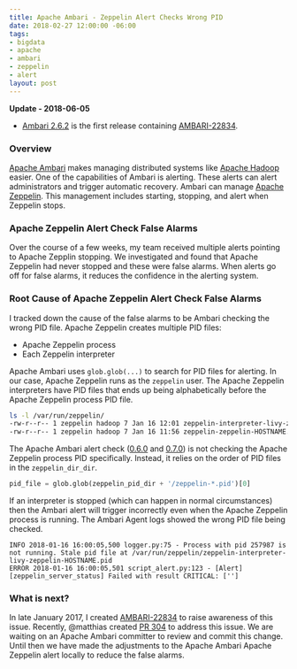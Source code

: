 ```yaml
---
title: Apache Ambari - Zeppelin Alert Checks Wrong PID
date: 2018-02-27 12:00:00 -06:00
tags:
- bigdata
- apache
- ambari
- zeppelin
- alert
layout: post
---
```


**Update - 2018-06-05**
* [Ambari 2.6.2](https://docs.hortonworks.com/HDPDocuments/Ambari/Ambari-2.6.2.0/index.html) is the first release containing [AMBARI-22834](https://issues.apache.org/jira/browse/AMBARI-22834).

### Overview
[Apache Ambari](https://ambari.apache.org/) makes managing distributed systems like [Apache Hadoop](https://hadoop.apache.org/) easier. One of the capabilities of Ambari is alerting. These alerts can alert administrators and trigger automatic recovery. Ambari can manage [Apache Zeppelin](https://zeppelin.apache.org/). This management includes starting, stopping, and alert when Zeppelin stops.

### Apache Zeppelin Alert Check False Alarms
Over the course of a few weeks, my team received multiple alerts pointing to Apache Zepplin stopping. We investigated and found that Apache Zeppelin had never stopped and these were false alarms. When alerts go off for false alarms, it reduces the confidence in the alerting system.

### Root Cause of Apache Zeppelin Alert Check False Alarms
I tracked down the cause of the false alarms to be Ambari checking the wrong PID file. Apache Zeppelin creates multiple PID files:
* Apache Zeppelin process
* Each Zeppelin interpreter

Apache Ambari uses `glob.glob(...)` to search for PID files for alerting. In our case, Apache Zeppelin runs as the `zeppelin` user. The Apache Zeppelin interpreters have PID files that ends up being alphabetically before the Apache Zeppelin process PID file.

```bash
ls -l /var/run/zeppelin/
-rw-r--r-- 1 zeppelin hadoop 7 Jan 16 12:01 zeppelin-interpreter-livy-zeppelin-HOSTNAME.pid
-rw-r--r-- 1 zeppelin hadoop 7 Jan 16 11:56 zeppelin-zeppelin-HOSTNAME.pid
```

The Apache Ambari alert check ([0.6.0](https://github.com/apache/ambari/blob/trunk/ambari-server/src/main/resources/common-services/ZEPPELIN/0.6.0/package/scripts/alert_check_zeppelin.py) and [0.7.0](https://github.com/apache/ambari/blob/trunk/ambari-server/src/main/resources/common-services/ZEPPELIN/0.7.0/package/scripts/alert_check_zeppelin.py)) is not checking the Apache Zeppelin process PID specifically. Instead, it relies on the order of PID files in the `zeppelin_dir_dir`.

```python
pid_file = glob.glob(zeppelin_pid_dir + '/zeppelin-*.pid')[0]
```

If an interpreter is stopped (which can happen in normal circumstances) then the Ambari alert will trigger incorrectly even when the Apache Zeppelin process is running. The Ambari Agent logs showed the wrong PID file being checked.

```
INFO 2018-01-16 16:00:05,500 logger.py:75 - Process with pid 257987 is not running. Stale pid file at /var/run/zeppelin/zeppelin-interpreter-livy-zeppelin-HOSTNAME.pid
ERROR 2018-01-16 16:00:05,501 script_alert.py:123 - [Alert][zeppelin_server_status] Failed with result CRITICAL: ['']
```

### What is next?
In late January 2017, I created [AMBARI-22834](https://issues.apache.org/jira/browse/AMBARI-22834) to raise awareness of this issue. Recently, @matthias created [PR 304](https://github.com/apache/ambari/pull/304) to address this issue. We are waiting on an Apache Ambari committer to review and commit this change. Until then we have made the adjustments to the Apache Ambari Apache Zeppelin alert locally to reduce the false alarms.

